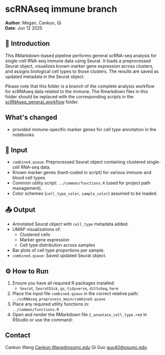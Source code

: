 # scRNAseq immune branch

**Author**: Megan, Cankun, Qi  
**Date**: Jun 12 2025

## 📘 Introduction

This RMarkdown-based pipeline performs general scRNA-seq analysis for single-cell RNA-seq immune data using Seurat. It loads a preprocessed Seurat object, visualizes known marker gene expression across clusters, and assigns biological cell types to those clusters. The results are saved as updated metadata in the Seurat object.

Please note that this folder is a branch of the complete analysis workflow for scRNAseq data related to the immune. The Rmarkdown files in this folder should be replaced with the corresponding scripts in the [scRNAseq_general_workflow](../scRNAseq_general_workflow/) folder.

## What's changed

- provided immune-specific marker genes for cell type annotation in the notebooks

## 📂 Input

- `combined.qsave`: Preprocessed Seurat object containing clustered single-cell RNA-seq data.
- Known marker genes (hard-coded in script) for various immune and blood cell types.
- Common utility script: `../common/functions.R` (used for project path management).
- Color schemes (`cell_type_color`, `sample_color`) assumed to be loaded.

## 📤 Output

- Annotated Seurat object with `cell_type` metadata added.
- UMAP visualizations of:
  - Clustered cells
  - Marker gene expression
  - Cell type distribution across samples
- Bar plots of cell type proportions per sample.
- `combined.qsave`: Saved updated Seurat object.


## ⚙️ How to Run

1. Ensure you have all required R packages installed:
   - `Seurat`, `SeuratDisk`, `qs`, `tidyverse`, `dittoSeq`, `here`
2. Place the input file `combined.qsave` in the correct relative path:  
   `../scRNAseq_preprocess_main/combined.qsave`
3. Place any required utility functions in:  
   `../common/functions.R`
4. Open and render the RMarkdown file `2_annotate_cell_type.rmd` in RStudio or use the command:

## Contact

Cankun Wang
Cankun.Wang@osumc.edu
Qi Guo
guo40@osumc.edu

